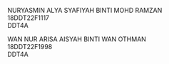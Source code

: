 NURYASMIN ALYA SYAFIYAH BINTI MOHD RAMZAN <br>
18DDT22F1117 <br>
DDT4A <br>

WAN NUR ARISA AISYAH BINTI WAN OTHMAN <br>
18DDT22F1998 <br>
DDT4A

